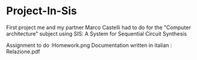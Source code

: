 # Project-In-Sis
First project me and my partner Marco Castelli had to do for the "Computer architecture" subject using SIS: A System for Sequential Circuit Synthesis 

Assignment to do :Homework.png
Documentation written in italian : Relazione.pdf
